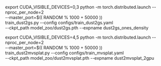 export CUDA_VISIBLE_DEVICES=0,3
python -m torch.distributed.launch --nproc_per_node=2 \
       --master_port=$(( RANDOM % 1000 + 50000 )) \
       train_dust2gs.py --config configs/train_dust2gs.yaml \
       --ckpt_path model_zoo/dust2gs.pth --expname dust2gs_ones_density



export CUDA_VISIBLE_DEVICES=4,5
python -m torch.distributed.launch --nproc_per_node=2 \
       --master_port=$(( RANDOM % 1000 + 50000 )) \
       train_dust2mvsplat.py --config configs/train_mvsplat.yaml \
       --ckpt_path model_zoo/dust2mvsplat.pth --expname dust2mvsplat_2gpu